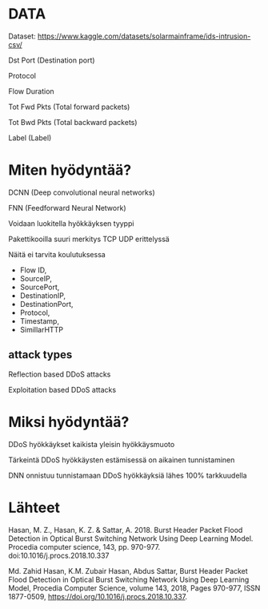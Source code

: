 # DATA

Dataset: https://www.kaggle.com/datasets/solarmainframe/ids-intrusion-csv/

Dst Port (Destination port)

Protocol

Flow Duration

Tot Fwd Pkts (Total forward packets)

Tot Bwd Pkts (Total backward packets)

Label (Label)

# Miten hyödyntää?


DCNN (Deep convolutional neural networks)

FNN (Feedforward Neural Network) 



Voidaan luokitella hyökkäyksen tyyppi

Pakettikooilla suuri merkitys TCP UDP erittelyssä

Näitä ei tarvita koulutuksessa 
* Flow ID, 
* SourceIP,
* SourcePort, 
* DestinationIP, 
* DestinationPort, 
* Protocol, 
* Timestamp, 
* SimillarHTTP

## attack types 

Reflection based DDoS attacks

Exploitation based DDoS attacks

# Miksi hyödyntää? 

DDoS hyökkäykset kaikista yleisin hyökkäysmuoto

Tärkeintä DDoS hyökkäysten estämisessä on aikainen tunnistaminen

DNN onnistuu tunnistamaan DDoS hyökkäyksiä lähes 100% tarkkuudella


# Lähteet

Hasan, M. Z., Hasan, K. Z. & Sattar, A. 2018. Burst Header Packet Flood Detection in Optical Burst Switching Network Using Deep Learning Model. Procedia computer science, 143, pp. 970-977. doi:10.1016/j.procs.2018.10.337

Md. Zahid Hasan, K.M. Zubair Hasan, Abdus Sattar,
Burst Header Packet Flood Detection in Optical Burst Switching Network Using Deep Learning Model, Procedia Computer Science, volume 143, 2018, Pages 970-977, ISSN 1877-0509, https://doi.org/10.1016/j.procs.2018.10.337.